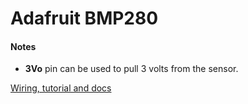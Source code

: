 # Adafruit BMP280

#### Notes

- **3Vo** pin can be used to pull 3 volts from the sensor.

[Wiring, tutorial and docs](https://learn.adafruit.com/adafruit-bmp280-barometric-pressure-plus-temperature-sensor-breakout/arduino-test)
